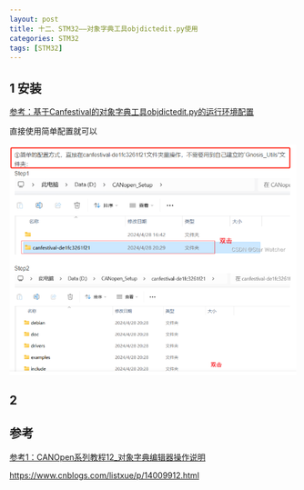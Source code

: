```yaml
---
layout: post
title: 十二、STM32——对象字典工具objdictedit.py使用
categories: STM32
tags: [STM32]
---
```


## 1 安装

[参考：基于Canfestival的对象字典工具objdictedit.py的运行环境配置](https://blog.csdn.net/2401_83201812/article/details/138287853)


直接使用简单配置就可以

![alt text](image.png)

## 2 

## 参考

[参考1：CANOpen系列教程12_对象字典编辑器操作说明](https://zhuanlan.zhihu.com/p/57823433)

https://www.cnblogs.com/listxue/p/14009912.html